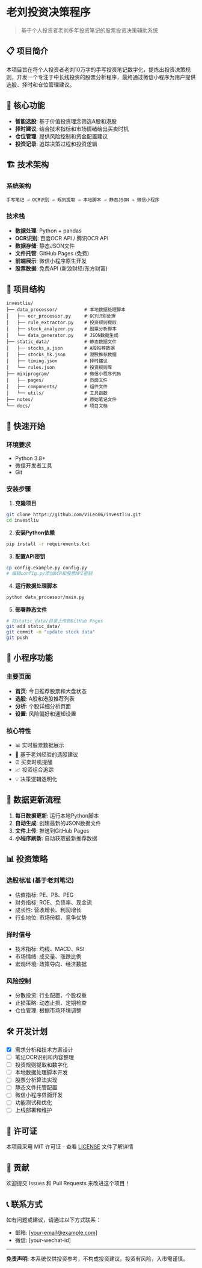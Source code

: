 # 老刘投资决策程序

> 基于个人投资者老刘多年投资笔记的股票投资决策辅助系统

## 📋 项目简介

本项目旨在将个人投资者老刘10万字的手写投资笔记数字化，提炼出投资决策规则，开发一个专注于中长线投资的股票分析程序，最终通过微信小程序为用户提供选股、择时和仓位管理建议。

## 🎯 核心功能

- **智能选股**: 基于价值投资理念筛选A股和港股
- **择时建议**: 结合技术指标和市场情绪给出买卖时机
- **仓位管理**: 提供风险控制和资金配置建议
- **投资记录**: 追踪决策过程和投资逻辑

## 🏗️ 技术架构

### 系统架构
```
手写笔记 → OCR识别 → 规则提取 → 本地脚本 → 静态JSON → 微信小程序
```

### 技术栈
- **数据处理**: Python + pandas
- **OCR识别**: 百度OCR API / 腾讯OCR API  
- **数据存储**: 静态JSON文件
- **文件托管**: GitHub Pages (免费)
- **前端展示**: 微信小程序原生开发
- **股票数据**: 免费API (新浪财经/东方财富)

## 📁 项目结构

```
investliu/
├── data_processor/          # 本地数据处理脚本
│   ├── ocr_processor.py     # OCR识别处理
│   ├── rule_extractor.py    # 投资规则提取
│   ├── stock_analyzer.py    # 股票分析脚本
│   └── data_generator.py    # JSON数据生成
├── static_data/             # 静态数据文件
│   ├── stocks_a.json        # A股推荐数据
│   ├── stocks_hk.json       # 港股推荐数据
│   ├── timing.json          # 择时建议
│   └── rules.json           # 投资规则库
├── miniprogram/             # 微信小程序代码
│   ├── pages/               # 页面文件
│   ├── components/          # 组件文件
│   └── utils/               # 工具函数
├── notes/                   # 原始笔记文件
└── docs/                    # 项目文档
```

## 🚀 快速开始

### 环境要求
- Python 3.8+
- 微信开发者工具
- Git

### 安装步骤

1. **克隆项目**
```bash
git clone https://github.com/ViLeo06/investliu.git
cd investliu
```

2. **安装Python依赖**
```bash
pip install -r requirements.txt
```

3. **配置API密钥**
```bash
cp config.example.py config.py
# 编辑config.py添加OCR和股票API密钥
```

4. **运行数据处理脚本**
```bash
python data_processor/main.py
```

5. **部署静态文件**
```bash
# 将static_data/目录上传到GitHub Pages
git add static_data/
git commit -m "update stock data"
git push
```

## 📱 小程序功能

### 主要页面
- **首页**: 今日推荐股票和大盘状态
- **选股**: A股和港股推荐列表
- **分析**: 个股详细分析页面  
- **设置**: 风险偏好和通知设置

### 核心特性
- 📊 实时股票数据展示
- 🎯 基于老刘经验的选股建议
- ⏰ 买卖时机提醒
- 📈 投资组合追踪
- 💡 决策逻辑透明化

## 🔄 数据更新流程

1. **每日数据更新**: 运行本地Python脚本
2. **自动生成**: 创建最新的JSON数据文件
3. **文件上传**: 推送到GitHub Pages
4. **小程序刷新**: 自动获取最新推荐数据

## 📊 投资策略

### 选股标准 (基于老刘笔记)
- 估值指标: PE、PB、PEG
- 财务指标: ROE、负债率、现金流
- 成长性: 营收增长、利润增长
- 行业地位: 市场份额、竞争优势

### 择时信号
- 技术指标: 均线、MACD、RSI
- 市场情绪: 成交量、涨跌比例
- 宏观环境: 政策导向、经济数据

### 风险控制
- 分散投资: 行业配置、个股权重
- 止损策略: 动态止损、定期检查
- 仓位管理: 根据市场环境调整

## 🛠️ 开发计划

- [x] 需求分析和技术方案设计
- [ ] 笔记OCR识别和内容整理
- [ ] 投资规则提取和数字化
- [ ] 本地数据处理脚本开发
- [ ] 股票分析算法实现
- [ ] 静态文件托管配置
- [ ] 微信小程序界面开发
- [ ] 功能测试和优化
- [ ] 上线部署和维护

## 📄 许可证

本项目采用 MIT 许可证 - 查看 [LICENSE](LICENSE) 文件了解详情

## 🤝 贡献

欢迎提交 Issues 和 Pull Requests 来改进这个项目！

## 📞 联系方式

如有问题或建议，请通过以下方式联系：
- 邮箱: [your-email@example.com]
- 微信: [your-wechat-id]

---

**免责声明**: 本系统仅供投资参考，不构成投资建议。投资有风险，入市需谨慎。